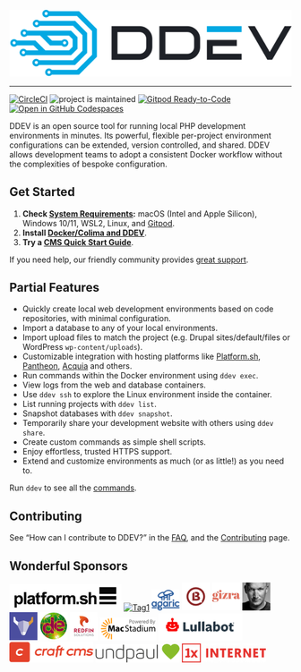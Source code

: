 ![DDEV Logo](images/ddev-logo.svg)

---

[![CircleCI](https://circleci.com/gh/drud/ddev.svg?style=shield)](https://circleci.com/gh/drud/ddev) ![project is maintained](https://img.shields.io/maintenance/yes/2023.svg)
[![Gitpod Ready-to-Code](https://img.shields.io/badge/Gitpod-ready--to--code-blue?logo=gitpod)](https://gitpod.io/#https://github.com/drud/ddev) <a href="https://github.com/codespaces/new?hide_repo_select=true&amp;ref=20221220_codespaces&amp;repo=80669528&amp;machine=basicLinux32gb&amp;location=WestUs2"><img src="https://github.com/codespaces/badge.svg" alt="Open in GitHub Codespaces" style="max-width: 100%; height: 20px;"></a>

DDEV is an open source tool for running local PHP development environments in minutes. Its powerful, flexible per-project environment configurations can be extended, version controlled, and shared. DDEV allows development teams to adopt a consistent Docker workflow without the complexities of bespoke configuration.

## Get Started

1. **Check [System Requirements](https://ddev.readthedocs.io/):** macOS (Intel and Apple Silicon), Windows 10/11, WSL2, Linux, and [Gitpod](https://www.gitpod.io).
2. **Install [Docker/Colima and DDEV](https://ddev.readthedocs.io/en/latest/users/install/)**.
3. **Try a [CMS Quick Start Guide](https://ddev.readthedocs.io/en/latest/users/quickstart/)**.

If you need help, our friendly community provides [great support](https://ddev.readthedocs.io/en/latest/users/support).

## Partial Features

* Quickly create local web development environments based on code repositories, with minimal configuration.
* Import a database to any of your local environments.
* Import upload files to match the project (e.g. Drupal sites/default/files or WordPress `wp-content/uploads`).
* Customizable integration with hosting platforms like [Platform.sh](https://platform.sh), [Pantheon](https://pantheon.io), [Acquia](https://www.acquia.com) and others.
* Run commands within the Docker environment using `ddev exec`.
* View logs from the web and database containers.
* Use `ddev ssh` to explore the Linux environment inside the container.
* List running projects with `ddev list`.
* Snapshot databases with `ddev snapshot`.
* Temporarily share your development website with others using `ddev share`.
* Create custom commands as simple shell scripts.
* Enjoy effortless, trusted HTTPS support.
* Extend and customize environments as much (or as little!) as you need to.

Run `ddev` to see all the [commands](https://ddev.readthedocs.io/en/latest/users/usage/cli/).

## Contributing

See “How can I contribute to DDEV?” in the [FAQ](https://ddev.readthedocs.io/en/latest/users/usage/faq/), and the [Contributing](CONTRIBUTING.md) page.

## Wonderful Sponsors

[<img src="images/Platformsh_Logo_DDEV.jpg" alt="Platform.sh" width="200">](https://platform.sh)
[<img src="images/tag1-logo.svg" alt="Tag1" width="80">](https://tag1.com)
[<img src="images/agaric-logo-stacked.svg" alt="Agaric" width="50"/>](https://agaric.coop/)
[<img src="images/b13-logo.png" width="50" />](https://b13.com/) [<img src="images/gizra-logo.png" width="50" />](https://gizra.com/)
[<img src="images/oliver-wand.jpeg" width="50" />](https://github.com/wandoliver)
[<img src="images/centarro-logo.png" width="50" />](https://www.centarro.io/)
[<img src="images/drupaleasy-logo.png" width="50" />](https://www.drupaleasy.com/) [<img src="images/redfin-logo.png" width="50" />](https://redfinsolutions.com/)
[<img src="images/macstadium-logo.png" alt="MacStadium" width="100"/>](https://www.macstadium.com)
[<img src="images/lullabot-lockup-logo.svg" alt="Lullabot" width="150"/>](https://www.lullabot.com)
[<img src="images/craft-cms-logo.svg" alt="Craft CMS" width="150"/>](https://craftcms.com/)
[<img src="images/undpaul_logo.svg" alt="undpaul" width=150/>](https://undpaul.de)
[<img src="images/1X_Logo_RGB_Red_4.png" alt="1XInternet" width="150">](httpsZ://1xinternet.de)
